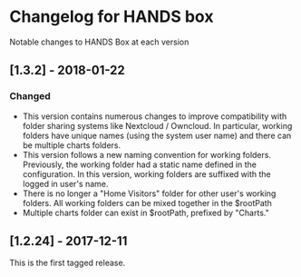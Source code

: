 # Changelog for HANDS box
Notable changes to HANDS Box at each version

## [1.3.2] - 2018-01-22
### Changed
- This version contains numerous changes to improve compatibility with
  folder sharing systems like Nextcloud / Owncloud. In particular,
  working folders have unique names (using the system user name)
  and there can be multiple charts folders.
- This version follows a new naming convention for working folders. Previously,
  the working folder had a static name defined in the configuration. In this
  version, working folders are suffixed with the logged in user's name.
- There is no longer a "Home Visitors" folder for other user's working folders.
  All working folders can be mixed together in the $rootPath
- Multiple charts folder can exist in $rootPath, prefixed by "Charts."

## [1.2.24] - 2017-12-11
This is the first tagged release.
